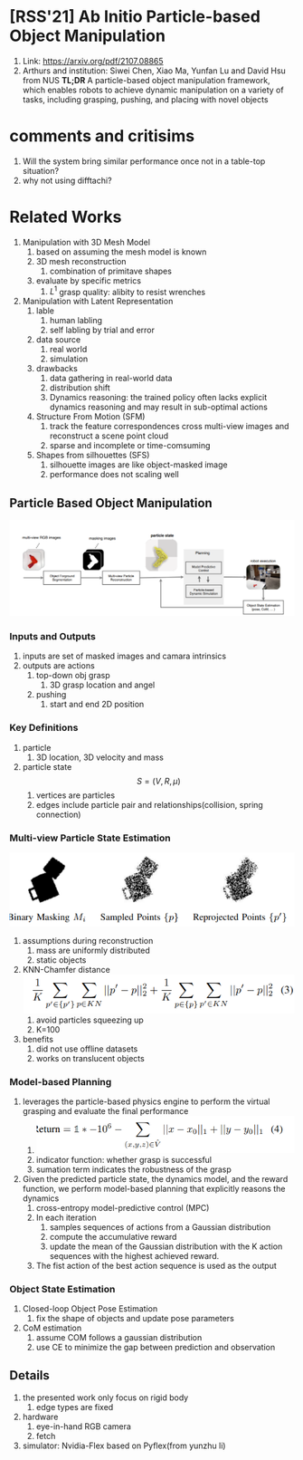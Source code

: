# [RSS'21] Ab Initio Particle-based Object Manipulation
1. Link: https://arxiv.org/pdf/2107.08865
2. Arthurs and institution: Siwei Chen, Xiao Ma, Yunfan Lu and David Hsu from NUS
**TL;DR**
A particle-based object manipulation framework, which enables robots to achieve dynamic manipulation on a variety of tasks, including grasping, pushing, and placing with novel objects
# comments and critisims
1. Will the system bring similar performance once not in a table-top situation?
2. why not using difftachi?
# Related Works
1. Manipulation with 3D Mesh Model
   1. based on assuming the mesh model is known
   2. 3D mesh reconstruction
      1. combination of primitave shapes
   3. evaluate by specific metrics
      1. $L^1$ grasp quality: alibity to resist wrenches
2. Manipulation with Latent Representation
   1. lable
      1. human labling
      2. self labling by trial and error
   2. data source
      1. real world
      2. simulation
   3. drawbacks
      1. data gathering in real-world data
      2. distribution shift
      3. Dynamics reasoning: the trained policy often lacks explicit dynamics reasoning and may result in sub-optimal actions
   4. Structure From Motion (SFM)
      1. track the feature correspondences cross multi-view images and reconstruct a scene point cloud
      2. sparse and incomplete or time-comsuming
   5.  Shapes from silhouettes (SFS)
       1.  silhouette images are like object-masked image
       2.  performance does not scaling well
## Particle Based Object Manipulation
![alt text](image.png)

### Inputs and Outputs
1. inputs are set of masked images and camara intrinsics
2. outputs are actions
   1. top-down obj grasp
      1. 3D grasp location and angel
   2. pushing
      1. start and end 2D position
### Key Definitions
1. particle
   1. 3D location, 3D velocity and mass
2. particle state
   $$S = (V, R, \mu)$$
   1. vertices are particles
   2. edges include particle pair and relationships(collision, spring connection)

### Multi-view Particle State Estimation
![alt text](image-1.png)
1. assumptions during reconstruction
   1. mass are uniformly distributed
   2. static objects
2. KNN-Chamfer distance
   ![alt text](image-2.png)
   1. avoid particles squeezing up
   2. K=100
3. benefits
   1. did not use offline datasets
   2. works on translucent objects

### Model-based Planning
1. leverages the particle-based physics engine to perform the virtual grasping and evaluate the final performance
   1. ![alt text](image-3.png)
   2. indicator function: whether grasp is successful
   3. sumation term indicates the robustness of the grasp
2. Given the predicted particle state, the dynamics model, and the reward function, we perform model-based planning that explicitly reasons the dynamics
   1. cross-entropy model-predictive control (MPC)
   2. In each iteration
      1. samples sequences of actions from a Gaussian distribution
      2. compute the accumulative reward
      3. update the mean of the Gaussian distribution with the K action sequences with the highest achieved reward. 
   3. The fist action of the best action sequence is used as the output
### Object State Estimation
1. Closed-loop Object Pose Estimation
   1. fix the shape of objects and update pose parameters
2. CoM estimation
   1. assume COM follows a gaussian distribution
   2. use CE to minimize the gap between prediction and observation

## Details
1. the presented work only focus on rigid body
   1. edge types are fixed
2. hardware
   1. eye-in-hand RGB camera
   2. fetch
3. simulator: Nvidia-Flex based on Pyflex(from yunzhu li)